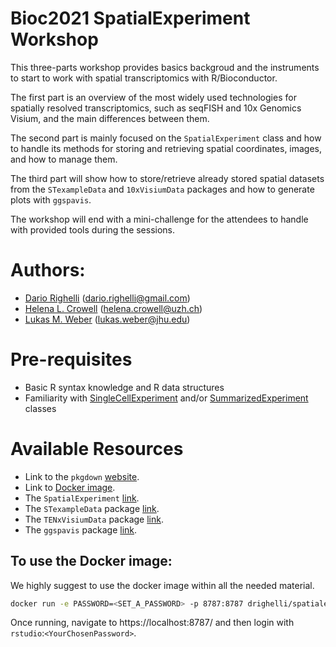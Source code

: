# Bioc2021 SpatialExperiment Workshop

This three-parts workshop provides basics backgroud and the instruments 
to start to work with spatial transcriptomics with R/Bioconductor.

The first part is an overview of the most widely used technologies for 
spatially resolved transcriptomics, such as seqFISH and 10x Genomics Visium, 
and the main differences between them.

The second part is mainly focused on the `SpatialExperiment` class and how to handle
its methods for storing and retrieving spatial coordinates, images, and how to manage them.

The third part will show how to store/retrieve already stored spatial datasets 
from the `STexampleData` and `10xVisiumData` packages and how to generate plots 
with `ggspavis`.

The workshop will end with a mini-challenge for the attendees to handle with 
provided tools during the sessions.

# Authors:

- [Dario Righelli](github.com/drighelli) (dario.righelli@gmail.com)
- [Helena L. Crowell](github.com/HelenaLC) (helena.crowell@uzh.ch)
- [Lukas M. Weber](https://lmweber.org/) (lukas.weber@jhu.edu)


# Pre-requisites

- Basic R syntax knowledge and R data structures
- Familiarity with [SingleCellExperiment](https://bioconductor.org/packages/SingleCellExperiment/) and/or [SummarizedExperiment](https://bioconductor.org/packages/SummarizedExperiment/) classes 



# Available Resources

- Link to the `pkgdown` [website](https://drighelli.github.io/SpatialExperiment_Bioc2021/).
- Link to [Docker image](https://hub.docker.com/r/drighelli/spatialexperiment_bioc2021).
- The `SpatialExperiment` [link](https://bioconductor.org/packages/SpatialExperiment/). 
- The `STexampleData` package [link](https://bioconductor.org/packages/STexampleData).
- The `TENxVisiumData` package [link](https://bioconductor.org/packages/TENxVisiumData).
- The `ggspavis` package [link](https://github.com/lmweber/ggspavis).


## To use the Docker image:

We highly suggest to use the docker image within all the needed material.

```sh
docker run -e PASSWORD=<SET_A_PASSWORD> -p 8787:8787 drighelli/spatialexperiment_bioc2021
```

Once running, navigate to https://localhost:8787/ and then login with `rstudio`:`<YourChosenPassword>`.

